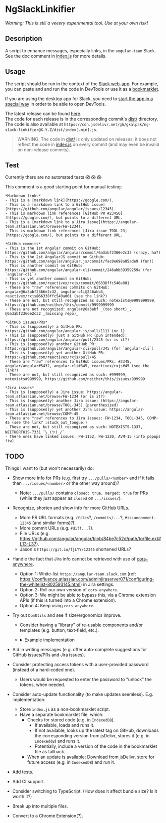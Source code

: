 # NgSlackLinkifier

_Warning:_
_This is still a veeery experimental tool._
_Use at your own risk!_


## Description

A script to enhance messages, especially links, in the `angular-team` Slack. See the doc comment in [index.js][index] for more details.


## Usage

The script should be run in the context of the [Slack web-app][slack]. For example, you can paste and and run the code in DevTools or use it as a [bookmarklet].

If you are using the desktop app for Slack, you need to [start the app in a special way][slack-app-dev] in order to be able to open DevTools.

The latest release can be found [here][releases].<br />
The code for each release is in the corresponding commit's [dist/][dist] directory.<br />
The code is also available at `https://cdn.jsdelivr.net/gh/gkalpak/ng-slack-linkifier@X.Y.Z/dist/index[.min].js`.

> WARNING:
> The code in [dist/][dist] is only updated on releases; it does not reflect the code in [index.js][index] on every
> commit (and may even be invalid on non-release commits).


## Test

Currently there are no automated tests :scream: :scream: :scream:

This comment is a good starting point for manual testing:

```
*Markdown links*
- This is a [markdown link](https://google.com/).
- This is a [markdown link to a GitHub issue](https://github.com/angular/angular/issues/12345).
- This is markdown link references [GitHub PR #23456](https://google.com/), but points to a different URL.
- This is a [markdown link to a Jira issue](https://angular-team.atlassian.net/browse/FW-1234).
- This is markdown link references [Jira issue TOOL-23](https://google.com/), but points to a different URL.

*GitHub commits*
- This is the 1st Angular commit on GitHub: https://github.com/angular/angular/commit/6a3abf2366e2c32 (crazy, ha?)
- This is the 2st AngularJS commit on GitHub: https://github.com/angular/angular.js/commit/fac0e698a85ade9 (fun!)
- This is another commit on GitHub: https://github.com/angular/angular-cli/commit/246abb39359259a (for `angular-cli`)
- This is yet another commit on GitHub: https://github.com/reactivex/rxjs/commit/66338ffc540a001
- These are "raw" references commits on GitHub: angular@6a3abf2366e2c32, angular-cli@246abb3, reactivex/rxjs@66338ffc540a001 (see the link?)
- These are not, but still recognized as such: notexists@9999999999, https://github.com/neither/this/commit/9999999999
- These are not recognized: angular@6a3abf _(too short)_, @6a3abf2366e2c32 _(missing repo)_

*GitHub issues/PRs*
- This is (supposedly) a GitHub PR: https://github.com/angular/angular.js/pull/1111 (nr 1)
- This is (supposedly) just a GitHub PR (pun intended): https://github.com/angular/angular/pull/2345 (or is it?)
- This is (supposedly) another GitHub PR: https://github.com/angular/angular-cli/pull/345 (for `angular-cli`)
- This is (supposedly) yet another GitHub PR: https://github.com/reactivex/rxjs/pull/45
- These are "raw" references to GitHub issues/PRs: #2345, angular/angular#5432, angular-cli#345, reactivex/rxjs#45 (see the link?)
- These are not, but still recognized as such: #999999, notexists#999999, https://github.com/neither/this/issues/999999

*Jira issues*
- This is (supposedly) a Jira issue: https://angular-team.atlassian.net/browse/FW-1234 (or is it?)
- This is (supposedly) another Jira issue: (https://angular-team.atlassian.net/browse/TOOL-345) (parenthesized)
- This is (supposedly) yet another Jira issue: https://angular-team.atlassian.net/browse/COMP-45
- These are "raw" references to Jira issues: FW-1234, TOOL-345, COMP-45 (see the link? :stuck_out_tongue:)
- These are not, but still recongized as such: NOTEXISTS-1337, NEITHERTHIS-7331 ¯\_(ツ)_/¯
- There ones have linked issues: FW-1152, FW-1220, AVM-15 (info popups ftw)
```


## TODO

Things I want to (but won't necessarily) do:

- Show more info for PRs (e.g. first try `.../pulls/<number>` and if it fails then `.../issues/<number>` or the other way around)?
  - Note: `.../pulls/` contains `closed: true, merged: true` for PRs (while they just appear as `closed` on `.../issues/`).
- Recognize, shorten and show info for more GitHub URLs.
  - More PR URL formats (e.g. `/files`?, `/commits/...`?, `#issuecomment-12345` (and similar forms)?).
  - More commit URLs (e.g. `#diff...`?).
  - File URLs (e.g. https://github.com/angular/angular/blob/84be7c52d/path/to/file.ext#L13-L37).
  - Jason's `https://git.io/fjLYY/12345` shortened URLs?

- Handle the fact that Jira info cannot be retrieved with use of [cors-anywhere](https://cors-anywhere.herokuapp.com/).
  - Option 1: White-list `https://angular-team.slack.com` (ref: https://confluence.atlassian.com/adminjiraserver071/configuring-the-whitelist-802593145.html) in Jira settings.
  - Option 2: Roll our own version of `cors-anywhere`.
  - Option 3: We might be able to bypass this, via a Chrome extension APIs (if this is turned into a Chrome extension).
  - Option 4: Keep using `cors-anywhere`.

- Try out `DomUtils` and see if size/ergonomics improve.
  - Consider having a "library" of re-usable components and/or templates (e.g. button, text-field, etc.).
  - <details>
      <summary>Example implementation</summary>

      ```
      const camelToKebabCase = str => str.
        replace(/[A-Z]/g, m => `-${m}`);
      const cssStyle = obj => Object.
        keys(obj).
        map(key => `${camelToKebabCase(key)}: ${obj[key]};`).
        join(' ');
      const domListeners = obj => Object.
        keys(obj).
        reduce((aggr, event) => ({
          ...aggr,
          [`on${event}`]: (typeof obj[event] !== 'string') ? obj[event] : new Function('event', obj[event]),
        }), {});
      const updateElement = (elem, classes, styles, listeners) =>
        Object.assign(elem, {
          className: classes && classes.join(' '),
          style: styles && cssStyle(styles),
          ...(listeners && domListeners(listeners)),
        });
      const createElement = (tagWithClasses, styles, listeners, children) => {
        const [tag, ...classes] = tagWithClasses.split('.');
        const elem = updateElement(document.createElement(tag || 'div'), classes, styles, listeners);
        children && children.forEach(child =>
          elem.appendChild((typeof child !== 'string') ? child : document.createTextNode(child)));
        return elem;
      };
      ```
    </details>
- Aid in writing messages (e.g. offer auto-complete suggestions for GitHub issues/PRs and Jira issues).
- Consider protecting access tokens with a user-provided password (instead of a hard-coded one).
  - Users would be requested to enter the password to "unlock" the tokens, when needed.
- Consider auto-update functionality (to make updates seemless). E.g. implementation:
  - Store `index.js` as a non-bookmarklet script.
  - Have a separate bookmarklet file, which:
    - Checks for stored code (e.g. in `IndexedDB`).
      - If available, loads and runs it.
      - If not available, looks up the latest tag on GitHub, downloads the corresponding version from jsDelivr, stores  it (e.g. in `IndexeddB`) and runs it.
      - Potentially, include a version of the code in the bookmarklet file as fallback.
    - When an update is available: Download from jsDelivr, store for future access (e.g. in `IndexedDB`) and run it.

- Add tests.
- Add CI support.
- Consider switching to TypeScript. (How does it affect bundle size? Is it worth it?)
- Break up into multiple files.

- Convert to a Chrome Extension(?).


[bookmarklet]: https://en.wikipedia.org/wiki/Bookmarklet
[dist]: ./dist
[index]: ./index.js
[releases]: https://github.com/gkalpak/ng-slack-linkifier/releases
[slack]: https://slack.com/
[slack-app-dev]: https://www.reddit.com/r/Slack/comments/955dro/how_do_i_open_the_chromium_developer_tools_in_the
